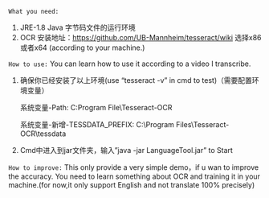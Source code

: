 ```What you need:```
1.	JRE-1.8
Java 字节码文件的运行环境
2.	OCR
安装地址：https://github.com/UB-Mannheim/tesseract/wiki
选择x86或者x64 	(according to your machine.)

```How to use:```
	You can learn how to use it according to a video I transcribe.

1.	确保你已经安装了以上环境(use “tesseract -v” in cmd to test)（需要配置环境变量）



	系统变量-Path:			  C:Program File\Tesseract-OCR

	系统变量-新增-TESSDATA_PREFIX:	C:\Program Files\Tesseract-OCR\tessdata


2.	Cmd中进入到jar文件夹，输入”java -jar LanguageTool.jar” to Start





```How to improve:```
	This only provide a very simple demo，if u wan to improve the accuracy.
You need to learn something about OCR and training it in your machine.(for now,it only support English and not translate 100% precisely)
